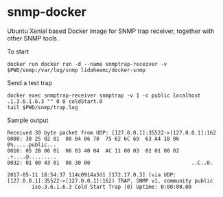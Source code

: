 # snmp-docker

Ubuntu Xenial based Docker image for SNMP trap receiver, together with other SNMP tools.

To start

    docker run docker run -d --name snmptrap-receiver -v $PWD/snmp:/var/log/snmp lidaheemc/docker-snmp
    
Send a test trap

    docker exec snmptrap-receiver snmptrap -v 1 -c public localhost .1.3.6.1.6.3 "" 0 0 coldStart.0
    tail $PWD/snmp/trap.log

Sample output

```
Received 39 byte packet from UDP: [127.0.0.1]:35522->[127.0.0.1]:162
0000: 30 25 02 01  00 04 06 70  75 62 6C 69  63 A4 18 06    0%.....public...
0016: 05 2B 06 01  06 03 40 04  AC 11 00 03  02 01 00 02    .+....@.........
0032: 01 00 43 01  00 30 00                                 ..C..0.

2017-05-11 18:54:37 114c0914a3d1 [172.17.0.3] (via UDP: [127.0.0.1]:35522->[127.0.0.1]:162) TRAP, SNMP v1, community public
        iso.3.6.1.6.3 Cold Start Trap (0) Uptime: 0:00:00.00
```
